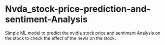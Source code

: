 # Nvda_stock-price-prediction-and-sentiment-Analysis
Simple ML model to predict the nvidia stock price and sentiment Analysis on the stock to check the effect of the news on the stock.
